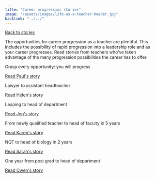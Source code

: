```yaml
---
title: "Career progression stories"
image: "/assets/images/life-as-a-teacher-header.jpg"
backlink: "../../"
---
```


<div class="content-wrapper">
    <div class="content__right">
    </div>
    <div class="content__left">
        <p>
            <a class="backlink" href="life-as-a-teacher/my-story-into-teaching/index">Back to stories</a>
        </p>
        <p>
         The opportunities for career progression as a teacher are plentiful. This includes the possibility of rapid progression into a 
          leadership role and as your career progresses.  Read stories from teachers who’ve taken advantage of the 
          many progression possibilities the career has to offer.
        </p>
    </div>
</div>
 
<div class="more-stories">
    <div class="more-stories__thumbs">
        <div class="more-stories__thumbs__thumb">
            <a href="/life-as-a-teacher/my-story-into-teaching/career-progression/grasp-every-opportunity">
                <div class="more-stories__thumbs__thumb__img" style="background-image:url('/assets/images/stories/stories-paul.jpg')"></div>
            </a>
            <div class="more-stories__thumbs__thumb__content">
                <p>Grasp every opportunity: you will progress</p>
                <a class="git-link" href="/life-as-a-teacher/my-story-into-teaching/career-progression/grasp-every-opportunity">Read Paul's story  <i class="fas fa-chevron-right"></i></a>
            </div>
        </div>
        <div class="more-stories__thumbs__thumb">
            <a href="/life-as-a-teacher/my-story-into-teaching/career-progression/lawyer-to-assistant-teacher">
                <div class="more-stories__thumbs__thumb__img" style="background-image:url('/assets/images/stories/stories-helen.jpg')"></div>
            </a>
            <div class="more-stories__thumbs__thumb__content">
                <p>Lawyer to assistant headteacher</p>
                <a class="git-link" href="/life-as-a-teacher/my-story-into-teaching/career-progression/lawyer-to-assistant-teacher">Read Helen's story  <i class="fas fa-chevron-right"></i></a>
            </div>
        </div>
        <div class="more-stories__thumbs__thumb">
            <a href="/life-as-a-teacher/my-story-into-teaching/career-progressoin/leaping-to-head-of-department">
                <div class="more-stories__thumbs__thumb__img" style="background-image:url('/assets/images/stories/stories-jon.jpg')"></div>
            </a>
            <div class="more-stories__thumbs__thumb__content">
                <p>Leaping to head of department</p>
                <a class="git-link" href="/life-as-a-teacher/my-story-into-teaching/career-progression/leaping-to-head-of-department">Read Jon's story  <i class="fas fa-chevron-right"></i></a>
            </div>
        </div>
        <div class="more-stories__thumbs__thumb">
            <a href="/life-as-a-teacher/my-story-into-teaching/career-progression/newly-qualified-to-head-of-faculty">
                <div class="more-stories__thumbs__thumb__img" style="background-image:url('/assets/images/stories/stories-karen.jpg')"></div>
            </a>
            <div class="more-stories__thumbs__thumb__content">
                <p>From newly qualified teacher to head of faculty in 5 years</p>
                <a class="git-link" href="/life-as-a-teacher/my-story-into-teaching/career-progression/newly-qualified-to-head-of-faculty">Read Karen's story  <i class="fas fa-chevron-right"></i></a>
            </div>
        </div>
        <div class="more-stories__thumbs__thumb">
            <a href="/life-as-a-teacher/my-story-into-teaching/career-progression/nqt-to-head-of-biology">
                <div class="more-stories__thumbs__thumb__img" style="background-image:url('/assets/images/stories/stories-sarah.jpg')"></div>
            </a>
            <div class="more-stories__thumbs__thumb__content">
                <p>NQT to head of biology in 2 years</p>
                <a class="git-link" href="/life-as-a-teacher/my-story-into-teaching/career-progression/nqt-to-head-of-biology">Read Sarah's story  <i class="fas fa-chevron-right"></i></a>
            </div>
        </div>
        <div class="more-stories__thumbs__thumb">
            <a href="/life-as-a-teacher/my-story-into-teaching/career-progression/one-year-from-post-grad-to-hod">
                <div class="more-stories__thumbs__thumb__img" style="background-image:url('/assets/images/stories/stories-own.jpg')"></div>
            </a>
            <div class="more-stories__thumbs__thumb__content">
                <p>One year from post grad to head of department</p>
                <a class="git-link" href="/life-as-a-teacher/my-story-into-teaching/career-changers/make-a-difference-to-young-people">Read Owen's story  <i class="fas fa-chevron-right"></i></a>
            </div>
        </div>
        <div class="more-stories__thumbs__thumb">
            <a href="/life-as-a-teacher/my-story-into-teaching/career-progression/one-year-from-post-grad-to-hod">
                <div class="more-stories__thumbs__thumb__img" style="background-image:url('/assets/images/stories/stories-own.jpg')"></div>
        
  </div>
        </div>
    </div>


